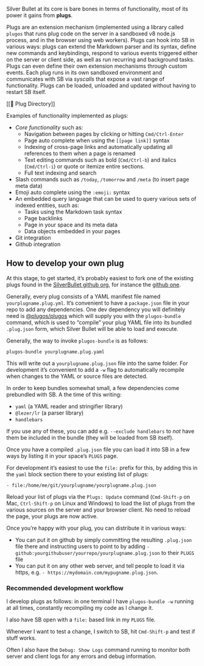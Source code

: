 Silver Bullet at its core is bare bones in terms of functionality, most of its power it gains from **plugs**.

Plugs are an extension mechanism (implemented using a library called `plugos` that runs plug code on the server in a sandboxed v8 node.js process, and in the browser using web workers). Plugs can hook into SB in various ways: plugs can extend the Markdown parser and its syntax, define new commands and keybindings, respond to various events triggered either on the server or client side, as well as run recurring and background tasks. Plugs can even define their own extension mechanisms through custom events. Each plug runs in its own sandboxed environment and communicates with SB via _syscalls_ that expose a vast range of functionality. Plugs can be loaded, unloaded and updated without having to restart SB itself.

[[🔌 Plug Directory]]

Examples of functionality implemented as plugs:

* _Core functionality_ such as:
  * Navigation between pages by clicking or hitting `Cmd/Ctrl-Enter`
  * Page auto complete when using the `[[page link]]` syntax
  * Indexing of cross-page links and automatically updating all references to them when a page is renamed
  * Text editing commands such as bold (`Cmd/Ctrl-b`) and italics (`Cmd/Ctrl-i`) or quote or itemize entire sections.
  * Full text indexing and search
* Slash commands such as `/today`, `/tomorrow` and `/meta` (to insert page meta data)
* Emoji auto complete using the `:emoji:` syntax
* An embedded query language that can be used to query various sets of indexed entities, such as:
  * Tasks using the Markdown task syntax
  * Page backlinks
  * Page in your space and its meta data
  * Data objects embedded in your pages
* Git integration
* Github integration

## How to develop your own plug
At this stage, to get started, it’s probably easiest to fork one of the existing plugs found in the [SilverBullet github org](https://github.com/silverbulletmd), for instance the [github one](https://github.com/silverbulletmd/silverbullet-github).

Generally, every plug consists of a YAML manifest file named `yourplugname.plug.yml`. It’s convenient to have a `package.json` file in your repo to add any dependencies. One dev dependency you will definitely need is [@plugos/plugos](https://www.npmjs.com/package/@plugos/plugos) which will supply you with the `plugos-bundle` command, which is used to “compile” your plug YAML file into its bundled `.plug.json` form, which Silver Bullet will be able to load and execute.

Generally, the way to invoke `plugos-bundle` is as follows:

    plugos-bundle yourplugname.plug.yaml

This will write out a `yourplugname.plug.json` file into the same folder. For development it’s convenient to add a `-w` flag to automatically recompile when changes to the YAML or source files are detected.

In order to keep bundles somewhat small, a few dependencies come prebundled with SB. A the time of this writing:

* `yaml` (a YAML reader and stringifier library)
* `@lezer/lr` (a parser library)
* `handlebars`

If you use any of these, you can add e.g. `--exclude handlebars` to _not_ have them be included in the bundle (they will be loaded from SB itself).

Once you have a compiled `.plug.json` file you can load it into SB in a few ways by listing it in your space’s `PLUGS` page.

For development it’s easiest to use the `file:` prefix for this, by adding this in the `yaml` block section there to your existing list of plugs:

    - file:/home/me/git/yourplugname/yourplugname.plug.json

Reload your list of plugs via the `Plugs: Update` command (`Cmd-Shift-p` on Mac, `Ctrl-Shift-p` on Linux and Windows) to load the list of plugs from the various sources on the server and your browser client. No need to reload the page, your plugs are now active.

Once you’re happy with your plug, you can distribute it in various ways:

* You can put it on github by simply committing the resulting `.plug.json` file there and instructing users to point to by adding `- github:yourgithubuser/yourrepo/yourplugname.plug.json` to their `PLUGS` file
* You can put it on any other web server, and tell people to load it via https, e.g. `- https://mydomain.com/mypugname.plug.json`.

### Recommended development workflow
I develop plugs as follows: in one terminal I have `plugos-bundle -w` running at all times, constantly recompiling my code as I change it.

I also have SB open with a `file:` based link in my `PLUGS` file.

Whenever I want to test a change, I switch to SB, hit `Cmd-Shift-p` and test if stuff works. 

Often I also have the `Debug: Show Logs` command running to monitor both server and client logs for any errors and debug information.
